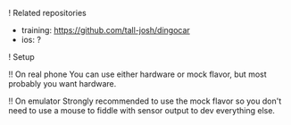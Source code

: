 ! Related repositories
- training: https://github.com/tall-josh/dingocar
- ios: ?

! Setup

!! On real phone
You can use either hardware or mock flavor, but most probably you want hardware.

!! On emulator
Strongly recommended to use the mock flavor so you don't need to use a mouse to fiddle with sensor 
output to dev everything else.

